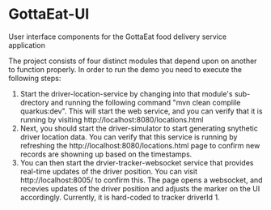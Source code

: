 # GottaEat-UI
User interface components for the GottaEat food delivery service application

The project consists of four distinct modules that depend upon on another to function properly. In order to run the demo you need to execute the following steps:

1. Start the driver-location-service by changing into that module's sub-drectory and running the following command "mvn clean complile quarkus:dev". This will start the web service, and you can verify that it is running by visiting http://localhost:8080/locations.html 
2. Next, you should start the driver-simulator to start generating snythetic driver location data. You can verify that this service is running by refreshing the http://localhost:8080/locations.html page to confirm new records are showning up based on the timestamps.
3. You can then start the drvier-tracker-websocket service that provides real-time updates of the driver position. You can visit http://localhost:8005/ to confirm this. The page opens a websocket, and recevies updates of the driver position and adjusts the marker on the UI accordingly. Currently, it is hard-coded to tracker driverId 1.


